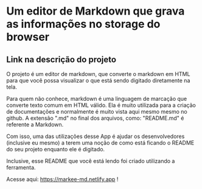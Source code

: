 # Um editor de Markdown que grava as informações no storage do browser

## Link na descrição do projeto

O projeto é um editor de markdown, que converte o markdown em HTML para que você possa visualizar o que está sendo digitado diretamente na tela.

Para quem não conhece, markdown é uma linguagem de marcação que converte texto comum em HTML válido. Ela é muito utilizada para a criação de documentações e normalmente é muito vista aqui mesmo mesmo no github. A extensão ".md" no final dos arquivos, como: "README.md" é referente a Markdown.

Com isso, uma das utilizações desse App é ajudar os desenvolvedores (inclusive eu mesmo) a terem uma noção de como está ficando o README do seu projeto enquanto ele é digitado.

Inclusive, esse README que você está lendo foi criado utilizando a ferramenta.

Acesse aqui: https://markee-md.netlify.app !